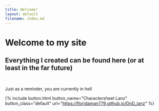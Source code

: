 ```yaml
---
title: Welcome!
layout: default
filename: index.md
---
```


# Welcome to my site
## Everything I created can be found here (or at least in the far future)
<br>

Just as a reminder, you are currently in hell

{% include button.html button_name="Charactersheet Lanz" button_class="default" url="https://floridaman779.github.io/DnD_lanz" %}
